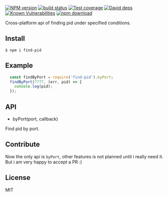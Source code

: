 [![NPM version][npm-image]][npm-url]
[![build status][travis-image]][travis-url]
[![Test coverage][codecov-image]][codecov-url]
[![David deps][david-image]][david-url]
[![Known Vulnerabilities][snyk-image]][snyk-url]
[![npm download][download-image]][download-url]

Cross-platform api of finding pid under specified conditions.

[npm-image]: https://img.shields.io/npm/v/find-pid.svg?style=flat-square
[npm-url]: https://npmjs.org/package/find-pid
[travis-image]: https://img.shields.io/travis/luckydrq/find-pid/master.svg?style=flat-square
[travis-url]: https://travis-ci.org/luckydrq/find-pid
[codecov-image]: https://codecov.io/gh/luckydrq/find-pid/branch/master/graph/badge.svg
[codecov-url]: https://codecov.io/gh/luckydrq/find-pid
[david-image]: https://img.shields.io/david/luckydrq/find-pid.svg?style=flat-square
[david-url]: https://david-dm.org/luckydrq/find-pid
[snyk-image]: https://snyk.io/test/npm/find-pid/badge.svg?style=flat-square
[snyk-url]: https://snyk.io/test/npm/find-pid
[download-image]: https://img.shields.io/npm/dm/find-pid.svg?style=flat-square
[download-url]: https://npmjs.org/package/find-pid

## Install
`$ npm i find-pid`

## Example
```js
  const findByPort = require('find-pid').byPort;
  findByPort(7777, (err, pid) => {
    console.log(pid);
  });
```

## API

- byPort(port, callback)

Find pid by port.

## Contribute
Now the only api is `byPort`, other features is not planned until i
really need it. But i am very happy to accept a PR :)

## License
MIT
